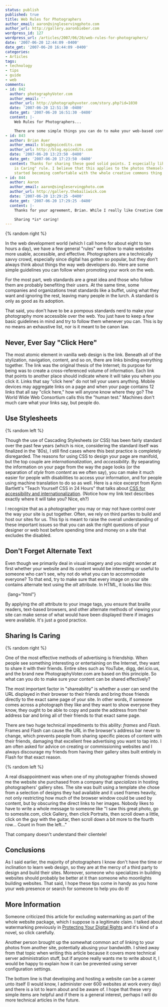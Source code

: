 ```yaml
---
status: publish
published: true
title: Web Rules for Photographers
author_email: aaron@singleservingphoto.com
author_url: http://gallery.aaronbieber.com
wordpress_id: 127
wordpress_url: /articles/2007/06/20/web-rules-for-photographers/
date: '2007-06-20 12:44:09 -0400'
date_gmt: '2007-06-20 16:44:09 -0400'
categories:
- Articles
tags:
- technology
- tips
- guide
- web
comments:
- id: 842
  author: photographyVoter.com
  author_email: ''
  author_url: http://photographyvoter.com/story.php?id=1030
  date: '2007-06-20 12:51:30 -0400'
  date_gmt: '2007-06-20 16:51:30 -0400'
  content: |-
    Web Rules for Photographers...

    There are some simple things you can do to make your web-based content more accessible and drive traffic to your site....
- id: 843
  author: Brian Auer
  author_email: blog@epicedits.com
  author_url: http://blog.epicedits.com
  date: '2007-06-20 13:23:50 -0400'
  date_gmt: '2007-06-20 17:23:50 -0400'
  content: Thanks for sharing these good solid points. I especially like the "Sharing
    is Caring" rule. I believe that this applies to the photos themselves too -- I've
    started becoming comfortable with the whole creative commons thing lately.
- id: 844
  author: Aaron
  author_email: aaron@singleservingphoto.com
  author_url: http://gallery.thebailiwick.com
  date: '2007-06-20 13:29:25 -0400'
  date_gmt: '2007-06-20 17:29:25 -0400'
  content: |-
    Thanks for your agreement, Brian. While I really like Creative Commons and support their work in many ways, I would hesitate to release a great deal of my work under their licenses for purely selfish reasons. That said, I have released one or two of my more documentary photos for use on Wikipedia (which requires all of their media to be CC licensed or public domain), which helps to promote my work and benefits the online community at the same time.

    Sharing *is* caring!
---
```

{% random right %}

In the web development world (which I call home for about eight to ten
hours a day), we have a few general "rules" we follow to make websites
more usable, accessible, and effective. Photographers are a technically
savvy crowd, especially since digital has gotten so popular, but they
don't always think about things the way web developers do. Here are some
simple guidelines you can follow when promoting your work on the
web.<!--more-->

For the most part, web standards are a great idea and those who follow
them are probably benefiting their users. At the same time, some
companies and organizations treat standards like a buffet, using what
they want and ignoring the rest, leaving many people in the lurch. A
standard is only as good as its adoption.

That said, you don't have to be a pompous standards nerd to make your
photography more accessible over the web. You just have to keep a few
basic guidelines in mind and try to follow them whenever you can. This
is by no means an exhaustive list, nor is it meant to be canon law.

## Never, Ever Say "Click Here"

The most atomic element in vanilla web design is the link. Beneath all
of the stylization, navigation, content, and so on, there are links
binding everything together. The link was the original thesis of the
Internet; its purpose for being was to create a cross-referenced volume
of information. Each link that points to another place should indicate
where it will take you when you click it. Links that say "click here" do
not tell your users anything. Mobile devices may aggregate links on a
page and when your page contains 12 links that all say "click here," how
will anyone know where they go? The World Wide Web Consortium calls this
the "human test." Machines don't much care what your links say, but
people do.

## Use Stylesheets

{% random left %}

Though the use of Cascading Stylesheets (or CSS) has been fairly
standard over the past few years (which is nice, considering the
standard itself was finalized in the '80s), I still find cases where
this best practice is completely disregarded. The reasons for using CSS
to design your page are manifold, but the top couple are
_internationalization_, and _accessibility_. By separating the
information on your page from the way the page looks (or the separation
of _style_ from _content_ as we often say), you can make it much
easier for people with disabilities to access your information, and for
people using machine translation to do so as well. Here is a nice
excerpt from Kynn Bartlett's "Teach Yourself CSS in 24 Hours" that talks
about [CSS for accessibility and
internationalization](http://www.icdri.org/Kynn/chapter21.html). (Notice
how my link text describes exactly where it will take you? Nice, eh?)

I recognize that as a photographer you may or may not have control over
the way your site is put together. Often, we rely on third parties to
build and host our sites for us. This tip is meant to raise the overall
understanding of these important issues so that you can ask the right
questions of your designer or web host before spending time and money on
a site that excludes the disabled.

## Don't Forget Alternate Text

Even though we primarily deal in visual imagery and you might wonder at
first whether your website and its content would be interesting or
useful to someone who can't see, why not do what you can to accommodate
everyone? To that end, try to make sure that every image on your site
contains alternate text using the _alt_ attribute. In HTML, it looks
like this:

` `{lang="html"}

By applying the _alt_ attribute to your image tags, you ensure that
braille readers, text-based browsers, and other alternate methods of
viewing your site can make sense of what would have been displayed there
if images were available. It's just a good practice.

## Sharing Is Caring

{% random right %}

One of the most effective methods of advertising is friendship. When
people see something interesting or entertaining on the Internet, they
want to share it with their friends. Entire sites such as YouTube, digg,
del.icio.us, and the brand new PhotographyVoter.com are based on this
principle. So what can you do to make sure your content can be shared
effectively?

The most important factor in "shareability" is whether a user can send
the URL displayed in their browser to their friends and bring those
friends directly to the exact same page of your site. In other words, if
someone comes across a photograph they like and they want to show
everyone they know, they ought to be able to copy and paste the address
from their address bar and bring all of their friends to that exact same
page.

There are two huge technical impediments to this ability: _frames_ and
_Flash_. Frames and Flash can cause the URL in the browser's address
bar never to change, which prevents people from sharing specific pieces
of content with their friends, damaging that excellent free advertising
you want to tap into. I am often asked for advice on creating or
commissioning websites and I always discourage my friends from having
their gallery sites built entirely in Flash for that exact reason.

{% random left %}

A real disappointment was when one of my photographer friends showed me
the website she purchased from a company that _specializes_ in hosting
photographers' gallery sites. The site was built using a template she
chose from a selection of designs they had available and it used frames
heavily, not only restricting how much of the browser window could be
used by content, but by obscuring the direct links to her images. Nobody
likes to have to write a whole message to someone like "I saw this great
photo, go to somesite.com, click Gallery, then click Portraits, then
scroll down a little, click on the guy with the guitar, then scroll down
a bit more to the fourth row... Count in from the left..."

That company doesn't understand their clientele!

## Conclusions

As I said earlier, the majority of photographers I know don't have the
time or inclination to learn web design, so they are at the mercy of a
third party to design and build their sites. Moreover, someone who
specializes in building websites should probably be better at it than
someone who moonlights building websites. That said, I hope these tips
come in handy as you hone your web presence or search for someone to
help you do it!

## More Information

Someone criticized this article for excluding watermarking as part of
the whole website package, which I suppose is a legitimate claim. I
talked about watermarking previously in [Protecting Your Digital
Rights](/articles/2007/04/11/protecting-your-digital-rights/,)
and it's kind of a novel, so click carefully.

Another person brought up the somewhat common act of linking to your
photos from another site, potentially abusing your bandwidth. I shied
away from that topic when writing this article because it covers more
technical server administration stuff, but if anyone really wants me to
write about it, I would be happy to explain how it can be prevented
using server configuration settings.

The bottom line is that developing and hosting a website can be a career
unto itself (I would know, I administer over 600 websites at work every
day) and there is a lot to learn about and be aware of. I hope that
these very simple items are helpful and if there is a general interest,
perhaps I will do more technical articles in the future.

